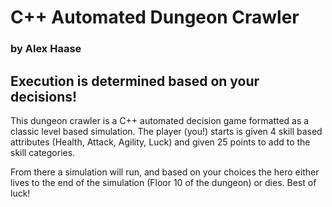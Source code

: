 # C++ Automated Dungeon Crawler
### by Alex Haase

## Execution is determined based on your decisions! 

This dungeon crawler is a C++ automated decision game formatted as a classic level based simulation. The player (you!) starts is given 4 skill based attributes (Health, Attack, Agility, Luck) and given 25 points to add to the skill categories.

From there a simulation will run, and based on your choices the hero either lives to the end of the simulation (Floor 10 of the dungeon) or dies. Best of luck!
